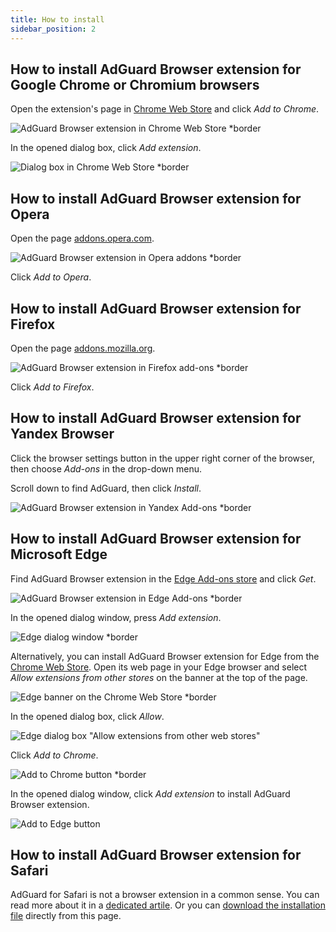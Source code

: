 ```yaml
---
title: How to install
sidebar_position: 2
---
```


##  How to install AdGuard Browser extension for Google Chrome or Chromium browsers

Open the extension's page in [Chrome Web Store](https://agrd.io/extension_chrome) and click _Add to Chrome_.

![AdGuard Browser extension in Chrome Web Store *border](https://cdn.adtidy.org/content/Kb/ad_blocker/browser_extension/ad_blocker_browser_extension_chrome.png)

In the opened dialog box, click _Add extension_.

![Dialog box in Chrome Web Store *border](https://cdn.adtidy.org/content/Kb/ad_blocker/browser_extension/ad_blocker_browser_extension_chrome1.png)

## How to install AdGuard Browser extension for Opera

Open the page [addons.opera.com](https://agrd.io/extension_opera).

![AdGuard Browser extension in Opera addons *border](https://cdn.adtidy.org/content/Kb/ad_blocker/browser_extension/ad_blocker_browser_extension_opera.png)

Click _Add to Opera_.

## How to install AdGuard Browser extension for Firefox

Open the page [addons.mozilla.org](https://agrd.io/extension_firefox).

![AdGuard Browser extension in Firefox add-ons *border](https://cdn.adtidy.org/content/Kb/ad_blocker/browser_extension/ad_blocker_browser_extension_firefox.png)

Click _Add to Firefox_.

## How to install AdGuard Browser extension for Yandex Browser

Click the browser settings button in the upper right corner of the browser, then choose _Add-ons_ in the drop-down menu.

Scroll down to find AdGuard, then click _Install_.

![AdGuard Browser extension in Yandex Add-ons *border](https://cdn.adtidy.org/content/Kb/ad_blocker/browser_extension/ad_blocker_browser_extension_yandex.png)

## How to install AdGuard Browser extension for Microsoft Edge

Find AdGuard Browser extension in the [Edge Add-ons store](https://agrd.io/extension_edge) and click _Get_.

![AdGuard Browser extension in Edge Add-ons *border](https://cdn.adtidy.org/content/Kb/ad_blocker/browser_extension/ad_blocker_browser_extension_edge.png)

In the opened dialog window, press _Add extension_.

![Edge dialog window *border](https://cdn.adtidy.org/content/Kb/ad_blocker/browser_extension/ad_blocker_browser_extension_edge1.png)

Alternatively, you can install AdGuard Browser extension for Edge from the [Chrome Web Store](https://agrd.io/extension_chrome). Open its web page in your Edge browser and select *Allow extensions from other stores* on the banner at the top of the page.

![Edge banner on the Chrome Web Store *border](https://cdn.adtidy.org/content/Kb/ad_blocker/browser_extension/edge_banner.jpg)

In the opened dialog box, click *Allow*.

![Edge dialog box "Allow extensions from other web stores"](https://cdn.adtidy.org/content/Kb/ad_blocker/browser_extension/allow_from_stores.jpg)

Click *Add to Chrome*.

![Add to Chrome button *border](https://cdn.adtidy.org/content/Kb/ad_blocker/browser_extension/add_to_chrome.jpg)

In the opened dialog window, click *Add extension* to install AdGuard Browser extension.

![Add to Edge button](https://cdn.adtidy.org/content/Kb/ad_blocker/browser_extension/add_to_edge.jpg)


## How to install AdGuard Browser extension for Safari

AdGuard for Safari is not a browser extension in a common sense. You can read more about it in a [dedicated artile](/adguard-for-safari/overview). Or you can [download the installation file](https://agrd.io/safari_release) directly from this page.
